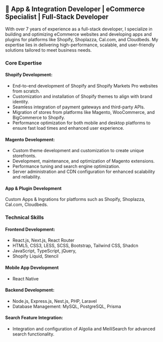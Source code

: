 ## 👋 App & Integration Developer | eCommerce Specialist | Full-Stack Developer

With over 7 years of experience as a full-stack developer, I specialize in building and optimizing eCommerce websites and developing apps and plugins for platforms like Shopify, Shoplazza, Cal.com, and Cloudbeds. My expertise lies in delivering high-performance, scalable, and user-friendly solutions tailored to meet business needs.

### Core Expertise
#### Shopify Development:
- End-to-end development of Shopify and Shopify Markets Pro websites from scratch.
- Customization and installation of Shopify themes to align with brand identity.
- Seamless integration of payment gateways and third-party APIs.
- Migration of stores from platforms like Magento, WooCommerce, and BigCommerce to Shopify.
- Performance optimization for both mobile and desktop platforms to ensure fast load times and enhanced user experience.

#### Magento Development:
- Custom theme development and customization to create unique storefronts.
- Development, maintenance, and optimization of Magento extensions.
- Performance tuning and search engine optimization.
- Server administration and CDN configuration for enhanced scalability and reliability.

#### App & Plugin Development
Custom Apps & Ingrations for platforms such as Shopify, Shoplazza, Cal.com, Cloudbeds.

### Technical Skills
#### Frontend Development:
- React.js, Next.js, React Router
- HTML5, CSS3, LESS, SCSS, Bootstrap, Tailwind CSS, Shadcn
- JavaScript, TypeScript, jQuery, 
- Shopify Liquid, Stencil

#### Mobile App Development
- React Native

#### Backend Development:
- Node.js, Express.js, Nest.js, PHP, Laravel
- Database Management: MySQL, PostgreSQL, Prisma

#### Search Feature Integration:
- Integration and configuration of Algolia and MeiliSearch for advanced search functionality.

